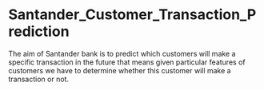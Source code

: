 # Santander_Customer_Transaction_Prediction
The aim of Santander bank is to predict which customers will make a specific transaction in the future that means given particular features of customers we have to determine whether this customer will make a transaction or not.
